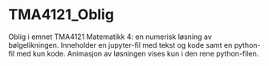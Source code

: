 ﻿# TMA4121_Oblig

Oblig i emnet TMA4121 Matematikk 4: en numerisk løsning av bølgelikningen. Inneholder en jupyter-fil med tekst og kode samt en python-fil med kun kode. Animasjon av løsningen vises kun i den rene python-filen.
